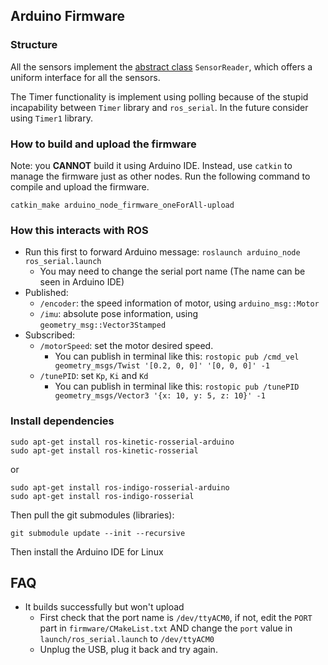 ## Arduino Firmware

### Structure

All the sensors implement the [abstract class](http://en.cppreference.com/w/cpp/language/abstract_class) `SensorReader`, which offers a uniform interface for all the sensors.

The Timer functionality is implement using polling because of the stupid incapability between `Timer` library and `ros_serial`. In the future consider using `Timer1` library.

### How to build and upload the firmware

Note: you **CANNOT** build it using Arduino IDE. Instead, use `catkin` to manage the firmware just as other nodes. Run the following command to compile and upload the firmware.

```
catkin_make arduino_node_firmware_oneForAll-upload
```

### How this interacts with ROS

- Run this first  to forward Arduino message: `roslaunch arduino_node ros_serial.launch`
    - You may need to change the serial port name (The name can be seen in Arduino IDE)
- Published:
    - `/encoder`: the speed information of motor, using `arduino_msg::Motor`
    - `/imu`: absolute pose information, using `geometry_msg::Vector3Stamped`
- Subscribed:
    - `/motorSpeed`: set the motor desired speed.
        - You can publish in terminal like this: `rostopic pub /cmd_vel geometry_msgs/Twist '[0.2, 0, 0]' '[0, 0, 0]' -1`
    - `/tunePID`: set `Kp`, `Ki` and `Kd`
        - You can publish in terminal like this: `rostopic pub /tunePID geometry_msgs/Vector3 '{x: 10, y: 5, z: 10}' -1`

### Install dependencies

```
sudo apt-get install ros-kinetic-rosserial-arduino
sudo apt-get install ros-kinetic-rosserial
```
or
```
sudo apt-get install ros-indigo-rosserial-arduino
sudo apt-get install ros-indigo-rosserial
```

Then pull the git submodules (libraries):
```
git submodule update --init --recursive
```

Then install the Arduino IDE for Linux

## FAQ

- It builds successfully but won't upload
    - First check that the port name is `/dev/ttyACM0`, if not, edit the `PORT` part in `firmware/CMakeList.txt` AND change the `port` value in `launch/ros_serial.launch` to `/dev/ttyACM0`
    - Unplug the USB, plug it back and try again.
    
